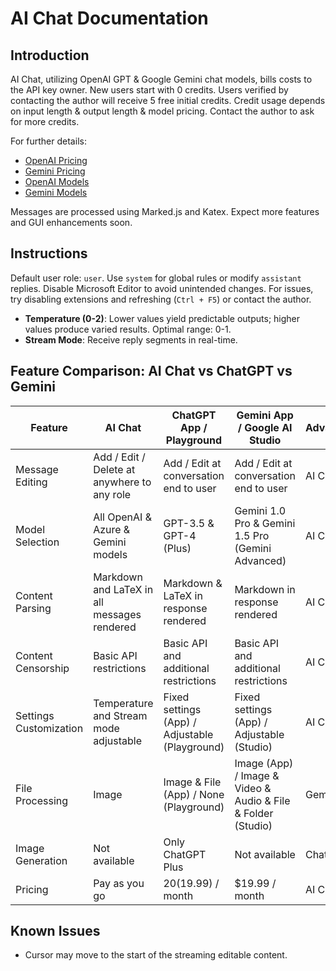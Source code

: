 # AI Chat Documentation

## Introduction

AI Chat, utilizing OpenAI GPT & Google Gemini chat models, bills costs to the API key owner.
New users start with 0 credits.
Users verified by contacting the author will receive 5 free initial credits.
Credit usage depends on input length & output length & model pricing.
Contact the author to ask for more credits.

For further details:

- [OpenAI Pricing](https://openai.com/pricing)
- [Gemini Pricing](https://ai.google.dev/pricing)
- [OpenAI Models](https://platform.openai.com/docs/models)
- [Gemini Models](https://ai.google.dev/models/gemini)

Messages are processed using Marked.js and Katex. Expect more features and GUI enhancements soon.

## Instructions

Default user role: `user`. Use `system` for global rules or modify `assistant` replies.
Disable Microsoft Editor to avoid unintended changes.
For issues, try disabling extensions and refreshing (`Ctrl + F5`) or contact the author.

- **Temperature (0-2)**: Lower values yield predictable outputs; higher values produce varied results. Optimal range:
  0-1.
- **Stream Mode**: Receive reply segments in real-time.

## Feature Comparison: AI Chat vs ChatGPT vs Gemini

| Feature                | AI Chat                                     | ChatGPT App / Playground                       | Gemini App / Google AI Studio                                | Advantage |
|------------------------|---------------------------------------------|------------------------------------------------|--------------------------------------------------------------|-----------|
| Message Editing        | Add / Edit / Delete at anywhere to any role | Add / Edit at conversation end to user         | Add / Edit at conversation end to user                       | AI Chat   |
| Model Selection        | All OpenAI & Azure & Gemini models          | GPT-3.5 & GPT-4 (Plus)                         | Gemini 1.0 Pro & Gemini 1.5 Pro (Gemini Advanced)            | AI Chat   |
| Content Parsing        | Markdown and LaTeX in all messages rendered | Markdown & LaTeX in response rendered          | Markdown in response rendered                                | AI Chat   |
| Content Censorship     | Basic API restrictions                      | Basic API and additional restrictions          | Basic API and additional restrictions                        | AI Chat   |
| Settings Customization | Temperature and Stream mode adjustable      | Fixed settings (App) / Adjustable (Playground) | Fixed settings (App) / Adjustable (Studio)                   | AI Chat   |
| File Processing        | Image                                       | Image & File (App) / None (Playground)         | Image (App) / Image & Video & Audio & File & Folder (Studio) | Gemini    |
| Image Generation       | Not available                               | Only ChatGPT Plus                              | Not available                                                | ChatGPT   |
| Pricing                | Pay as you go                               | $20 ($19.99) / month                           | $19.99 / month                                               | AI Chat   |

## Known Issues

- Cursor may move to the start of the streaming editable content.
